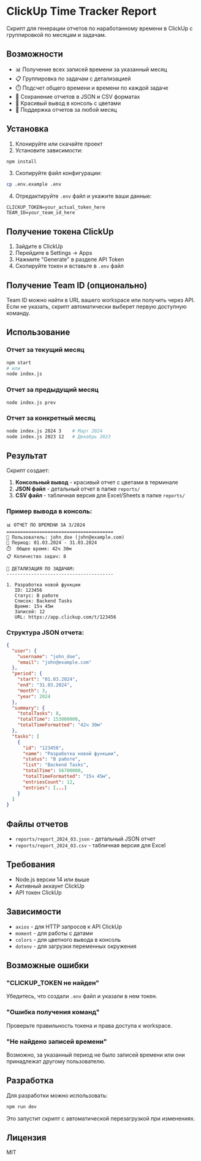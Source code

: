 # ClickUp Time Tracker Report

Скрипт для генерации отчетов по наработанному времени в ClickUp с группировкой по месяцам и задачам.

## Возможности

- 📊 Получение всех записей времени за указанный месяц
- 📋 Группировка по задачам с детализацией
- ⏱️ Подсчет общего времени и времени по каждой задаче
- 💾 Сохранение отчетов в JSON и CSV форматах
- 🎨 Красивый вывод в консоль с цветами
- 📅 Поддержка отчетов за любой месяц

## Установка

1. Клонируйте или скачайте проект
2. Установите зависимости:
```bash
npm install
```

3. Скопируйте файл конфигурации:
```bash
cp .env.example .env
```

4. Отредактируйте `.env` файл и укажите ваши данные:
```
CLICKUP_TOKEN=your_actual_token_here
TEAM_ID=your_team_id_here
```

## Получение токена ClickUp

1. Зайдите в ClickUp
2. Перейдите в Settings → Apps
3. Нажмите "Generate" в разделе API Token
4. Скопируйте токен и вставьте в `.env` файл

## Получение Team ID (опционально)

Team ID можно найти в URL вашего workspace или получить через API. Если не указать, скрипт автоматически выберет первую доступную команду.

## Использование

### Отчет за текущий месяц
```bash
npm start
# или
node index.js
```

### Отчет за предыдущий месяц
```bash
node index.js prev
```

### Отчет за конкретный месяц
```bash
node index.js 2024 3    # Март 2024
node index.js 2023 12   # Декабрь 2023
```

## Результат

Скрипт создает:

1. **Консольный вывод** - красивый отчет с цветами в терминале
2. **JSON файл** - детальный отчет в папке `reports/`
3. **CSV файл** - табличная версия для Excel/Sheets в папке `reports/`

### Пример вывода в консоль:

```
📊 ОТЧЕТ ПО ВРЕМЕНИ ЗА 3/2024
=======================================
👤 Пользователь: john_doe (john@example.com)
📅 Период: 01.03.2024 - 31.03.2024
⏱️  Общее время: 42ч 30м
📋 Количество задач: 8

📝 ДЕТАЛИЗАЦИЯ ПО ЗАДАЧАМ:
---------------------------------------

1. Разработка новой функции
   ID: 123456
   Статус: В работе
   Список: Backend Tasks
   Время: 15ч 45м
   Записей: 12
   URL: https://app.clickup.com/t/123456
```

### Структура JSON отчета:

```json
{
  "user": {
    "username": "john_doe",
    "email": "john@example.com"
  },
  "period": {
    "start": "01.03.2024",
    "end": "31.03.2024",
    "month": 3,
    "year": 2024
  },
  "summary": {
    "totalTasks": 8,
    "totalTime": 153000000,
    "totalTimeFormatted": "42ч 30м"
  },
  "tasks": [
    {
      "id": "123456",
      "name": "Разработка новой функции",
      "status": "В работе",
      "list": "Backend Tasks",
      "totalTime": 56700000,
      "totalTimeFormatted": "15ч 45м",
      "entriesCount": 12,
      "entries": [...]
    }
  ]
}
```

## Файлы отчетов

- `reports/report_2024_03.json` - детальный JSON отчет
- `reports/report_2024_03.csv` - табличная версия для Excel

## Требования

- Node.js версии 14 или выше
- Активный аккаунт ClickUp
- API токен ClickUp

## Зависимости

- `axios` - для HTTP запросов к API ClickUp
- `moment` - для работы с датами
- `colors` - для цветного вывода в консоль
- `dotenv` - для загрузки переменных окружения

## Возможные ошибки

### "CLICKUP_TOKEN не найден"
Убедитесь, что создали `.env` файл и указали в нем токен.

### "Ошибка получения команд"
Проверьте правильность токена и права доступа к workspace.

### "Не найдено записей времени"
Возможно, за указанный период не было записей времени или они принадлежат другому пользователю.

## Разработка

Для разработки можно использовать:
```bash
npm run dev
```

Это запустит скрипт с автоматической перезагрузкой при изменениях.

## Лицензия

MIT
